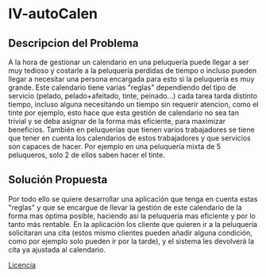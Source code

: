 # IV-autoCalen

## Descripcion del Problema

A la hora de gestionar un calendario en una peluquería puede llegar a ser muy tedioso y costarle a la peluquería perdidas de tiempo o incluso pueden llegar a necesitar una persona encargada para esto si la peluquería es muy grande. Este calendario tiene varias "reglas" dependiendo del tipo de servicio (pelado, pelado+afeitado, tinte, peinado...) cada tarea tarda distinto tiempo, incluso alguna necesitando un tiempo sin requerir atencion, como el tinte por ejemplo, esto hace que esta gestión de calendario no sea tan trivial y se deba asignar de la forma más eficiente, para maximizar beneficios. También en peluquerías que tienen varios trabajadores se tiene que tener en cuenta los calendarios de estos trabajadores y que servicios son capaces de hacer. Por ejemplo en una peluqueria mixta de 5 peluqueros, solo 2 de ellos saben hacer el tinte.

## Solución Propuesta

Por todo ello se quiere desarrollar una aplicación que tenga en cuenta estas "reglas" y que se encargue de llevar la gestión de este calendario de la forma mas óptima posible, haciendo así la peluquería mas eficiente y por lo tanto más rentable. En la aplicación los cliente que quieren ir a la peluquería solicitaran una cita (estos mismo clientes pueden añadir alguna condición, como por ejemplo solo pueden ir por la tarde), y el sistema les devolverá la cita ya ajustada al calendario.

[Licencia](./LICENSE)